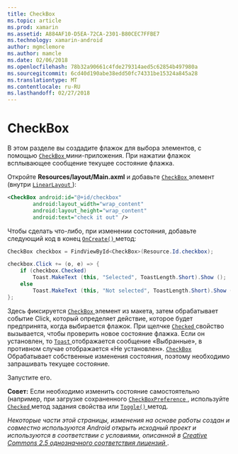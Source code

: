 ```yaml
---
title: CheckBox
ms.topic: article
ms.prod: xamarin
ms.assetid: A884AF10-D5EA-72CA-2301-B80CEC7FFBE7
ms.technology: xamarin-android
author: mgmclemore
ms.author: mamcle
ms.date: 02/06/2018
ms.openlocfilehash: 78b32a90661c4fde279314aed5c62854b497980a
ms.sourcegitcommit: 6cd40d190abe38edd50fc74331be15324a845a28
ms.translationtype: MT
ms.contentlocale: ru-RU
ms.lasthandoff: 02/27/2018
---
```

# <a name="checkbox"></a>CheckBox

В этом разделе вы создадите флажок для выбора элементов, с помощью [ `CheckBox` ](https://developer.xamarin.com/api/type/Android.Widget.CheckBox) мини-приложения. При нажатии флажок всплывающее сообщение текущее состояние флажка.

Откройте **Resources/layout/Main.axml** и добавьте [ `CheckBox` ](https://developer.xamarin.com/api/type/Android.Widget.CheckBox/) элемент (внутри [ `LinearLayout` ](https://developer.xamarin.com/api/type/Android.Widget.LinearLayout)):

```xml
<CheckBox android:id="@+id/checkbox"
        android:layout_width="wrap_content"
        android:layout_height="wrap_content"
        android:text="check it out" />
```

Чтобы сделать что-либо, при изменении состояния, добавьте следующий код в конец [ `OnCreate()` ](https://developer.xamarin.com/api/member/Android.App.Activity.OnCreate/p/Android.OS.Bundle/Android.OS.PersistableBundle) метод:

```csharp
CheckBox checkbox = FindViewById<CheckBox>(Resource.Id.checkbox);

checkbox.Click += (o, e) => {
    if (checkbox.Checked)
        Toast.MakeText (this, "Selected", ToastLength.Short).Show ();
    else
        Toast.MakeText (this, "Not selected", ToastLength.Short).Show ();
};
```

Здесь фиксируется [ `CheckBox` ](https://developer.xamarin.com/api/type/Android.Widget.CheckBox/) элемент из макета, затем обрабатывает событие Click, который определяет действие, которое будет предпринята, когда выбирается флажок. При щелчке [ `Checked` ](https://developer.xamarin.com/api/property/Android.Widget.CompoundButton.Checked/) свойство вызывается, чтобы проверить новое состояние флажка. Если он установлен, то [ `Toast` ](https://developer.xamarin.com/api/type/Android.Widget.Toast/) отображается сообщение «Выбранные», в противном случае отображается «Не установлен». [ `CheckBox` ](https://developer.xamarin.com/api/type/Android.Widget.CheckBox/) Обрабатывает собственные изменения состояния, поэтому необходимо запрашивать текущее состояние.

Запустите его.

**Совет:** Если необходимо изменить состояние самостоятельно (например, при загрузке сохраненного [ `CheckBoxPreference` ](https://developer.xamarin.com/api/type/Android.Preferences.CheckBoxPreference), используйте [ `Checked` ](https://developer.xamarin.com/api/property/Android.Widget.CompoundButton.Checked) метод задания свойства или [ `Toggle()` ](https://developer.xamarin.com/api/member/Android.Widget.CompoundButton.Toggle) метод.

*Некоторые части этой страницы, изменения на основе работы создан и совместно используются Android открыть исходный проект и используются в соответствии с условиями, описанной в*
[*Creative Commons 2.5 однозначного соответствия лицензий* ](http://creativecommons.org/licenses/by/2.5/).
